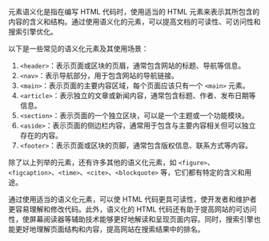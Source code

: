 元素语义化是指在编写 HTML 代码时，使用适当的 HTML 元素来表示其所包含的内容的含义和结构。通过使用语义化的元素，可以提高文档的可读性、可访问性和搜索引擎优化。

以下是一些常见的语义化元素及其使用场景：

1. `<header>`：表示页面或区块的页眉，通常包含网站的标题、导航等信息。
2. `<nav>`：表示导航部分，用于包含网站的导航链接。
3. `<main>`：表示页面的主要内容区域，每个页面应该只有一个 `<main>` 元素。
4. `<article>`：表示独立的文章或新闻内容，通常包含标题、作者、发布日期等信息。
5. `<section>`：表示页面的一个独立区块，可以是一个主题或一个功能模块。
6. `<aside>`：表示页面的侧边栏内容，通常用于包含与主要内容相关但可以独立存在的内容。
7. `<footer>`：表示页面或区块的页脚，通常包含版权信息、联系方式等内容。

除了以上列举的元素，还有许多其他的语义化元素，如 `<figure>`、`<figcaption>`、`<time>`、`<cite>`、`<blockquote>` 等，它们都有特定的含义和用途。

通过使用适当的语义化元素，可以使 HTML 代码更具可读性，使开发者和维护者更容易理解和修改代码。此外，语义化的 HTML 代码还有助于提高网站的可访问性，使屏幕阅读器等辅助技术能够更好地解读和呈现页面内容。同时，搜索引擎也能更好地理解页面结构和内容，提高网站在搜索结果中的排名。